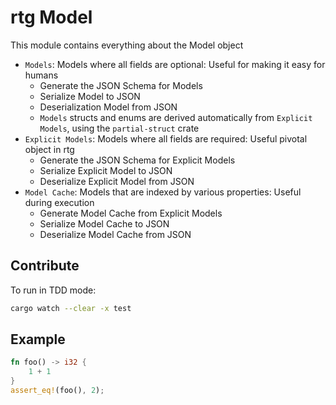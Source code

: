 # rtg Model

This module contains everything about the Model object

- `Models`: Models where all fields are optional: Useful for making it easy for humans
  - Generate the JSON Schema for Models
  - Serialize Model to JSON
  - Deserialization Model from JSON
  - `Models` structs and enums are derived automatically from `Explicit Models`, using the `partial-struct` crate
- `Explicit Models`: Models where all fields are required: Useful pivotal object in rtg
  - Generate the JSON Schema for Explicit Models
  - Serialize Explicit Model to JSON
  - Deserialize Explicit Model from JSON
- `Model Cache`: Models that are indexed by various properties: Useful during execution
  - Generate Model Cache from Explicit Models
  - Serialize Model Cache to JSON
  - Deserialize Model Cache from JSON

## Contribute

To run in TDD mode:

```bash
cargo watch --clear -x test
```

## Example

```rust
fn foo() -> i32 {
    1 + 1
}
assert_eq!(foo(), 2);
```
